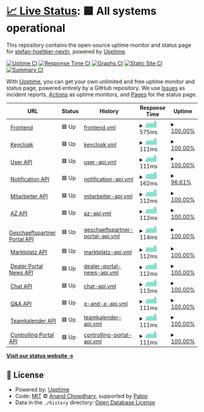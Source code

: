 # [📈 Live Status](https://stefan-hoeltker-nextn.github.io/niko-uptime): <!--live status--> **🟩 All systems operational**

This repository contains the open-source uptime monitor and status page for [stefan-hoeltker-nextn](https://stefan-hoeltker-nextn.github.io/niko-uptime), powered by [Upptime](https://github.com/upptime/upptime).

[![Uptime CI](https://github.com/stefan-hoeltker-nextn/niko-uptime/workflows/Uptime%20CI/badge.svg)](https://github.com/stefan-hoeltker-nextn/niko-uptime/actions?query=workflow%3A%22Uptime+CI%22)
[![Response Time CI](https://github.com/stefan-hoeltker-nextn/niko-uptime/workflows/Response%20Time%20CI/badge.svg)](https://github.com/stefan-hoeltker-nextn/niko-uptime/actions?query=workflow%3A%22Response+Time+CI%22)
[![Graphs CI](https://github.com/stefan-hoeltker-nextn/niko-uptime/workflows/Graphs%20CI/badge.svg)](https://github.com/stefan-hoeltker-nextn/niko-uptime/actions?query=workflow%3A%22Graphs+CI%22)
[![Static Site CI](https://github.com/stefan-hoeltker-nextn/niko-uptime/workflows/Static%20Site%20CI/badge.svg)](https://github.com/stefan-hoeltker-nextn/niko-uptime/actions?query=workflow%3A%22Static+Site+CI%22)
[![Summary CI](https://github.com/stefan-hoeltker-nextn/niko-uptime/workflows/Summary%20CI/badge.svg)](https://github.com/stefan-hoeltker-nextn/niko-uptime/actions?query=workflow%3A%22Summary+CI%22)

With [Upptime](https://upptime.js.org), you can get your own unlimited and free uptime monitor and status page, powered entirely by a GitHub repository. We use [Issues](https://github.com/stefan-hoeltker-nextn/niko-uptime/issues) as incident reports, [Actions](https://github.com/stefan-hoeltker-nextn/niko-uptime/actions) as uptime monitors, and [Pages](https://stefan-hoeltker-nextn.github.io/niko-uptime) for the status page.

<!--start: status pages-->
<!-- This summary is generated by Upptime (https://github.com/upptime/upptime) -->
<!-- Do not edit this manually, your changes will be overwritten -->
<!-- prettier-ignore -->
| URL | Status | History | Response Time | Uptime |
| --- | ------ | ------- | ------------- | ------ |
| <img alt="" src="https://icons.duckduckgo.com/ip3/niko.neuenhauser.de.ico" height="13"> [Frontend](https://niko.neuenhauser.de) | 🟩 Up | [frontend.yml](https://github.com/stefan-hoeltker-nextn/niko-uptime/commits/HEAD/history/frontend.yml) | <details><summary><img alt="Response time graph" src="./graphs/frontend/response-time-week.png" height="20"> 575ms</summary><br><a href="https://stefan-hoeltker-nextn.github.io/niko-uptime/history/frontend"><img alt="Response time 620" src="https://img.shields.io/endpoint?url=https%3A%2F%2Fraw.githubusercontent.com%2Fstefan-hoeltker-nextn%2Fniko-uptime%2FHEAD%2Fapi%2Ffrontend%2Fresponse-time.json"></a><br><a href="https://stefan-hoeltker-nextn.github.io/niko-uptime/history/frontend"><img alt="24-hour response time 580" src="https://img.shields.io/endpoint?url=https%3A%2F%2Fraw.githubusercontent.com%2Fstefan-hoeltker-nextn%2Fniko-uptime%2FHEAD%2Fapi%2Ffrontend%2Fresponse-time-day.json"></a><br><a href="https://stefan-hoeltker-nextn.github.io/niko-uptime/history/frontend"><img alt="7-day response time 575" src="https://img.shields.io/endpoint?url=https%3A%2F%2Fraw.githubusercontent.com%2Fstefan-hoeltker-nextn%2Fniko-uptime%2FHEAD%2Fapi%2Ffrontend%2Fresponse-time-week.json"></a><br><a href="https://stefan-hoeltker-nextn.github.io/niko-uptime/history/frontend"><img alt="30-day response time 604" src="https://img.shields.io/endpoint?url=https%3A%2F%2Fraw.githubusercontent.com%2Fstefan-hoeltker-nextn%2Fniko-uptime%2FHEAD%2Fapi%2Ffrontend%2Fresponse-time-month.json"></a><br><a href="https://stefan-hoeltker-nextn.github.io/niko-uptime/history/frontend"><img alt="1-year response time 620" src="https://img.shields.io/endpoint?url=https%3A%2F%2Fraw.githubusercontent.com%2Fstefan-hoeltker-nextn%2Fniko-uptime%2FHEAD%2Fapi%2Ffrontend%2Fresponse-time-year.json"></a></details> | <details><summary><a href="https://stefan-hoeltker-nextn.github.io/niko-uptime/history/frontend">100.00%</a></summary><a href="https://stefan-hoeltker-nextn.github.io/niko-uptime/history/frontend"><img alt="All-time uptime 99.68%" src="https://img.shields.io/endpoint?url=https%3A%2F%2Fraw.githubusercontent.com%2Fstefan-hoeltker-nextn%2Fniko-uptime%2FHEAD%2Fapi%2Ffrontend%2Fuptime.json"></a><br><a href="https://stefan-hoeltker-nextn.github.io/niko-uptime/history/frontend"><img alt="24-hour uptime 100.00%" src="https://img.shields.io/endpoint?url=https%3A%2F%2Fraw.githubusercontent.com%2Fstefan-hoeltker-nextn%2Fniko-uptime%2FHEAD%2Fapi%2Ffrontend%2Fuptime-day.json"></a><br><a href="https://stefan-hoeltker-nextn.github.io/niko-uptime/history/frontend"><img alt="7-day uptime 100.00%" src="https://img.shields.io/endpoint?url=https%3A%2F%2Fraw.githubusercontent.com%2Fstefan-hoeltker-nextn%2Fniko-uptime%2FHEAD%2Fapi%2Ffrontend%2Fuptime-week.json"></a><br><a href="https://stefan-hoeltker-nextn.github.io/niko-uptime/history/frontend"><img alt="30-day uptime 99.24%" src="https://img.shields.io/endpoint?url=https%3A%2F%2Fraw.githubusercontent.com%2Fstefan-hoeltker-nextn%2Fniko-uptime%2FHEAD%2Fapi%2Ffrontend%2Fuptime-month.json"></a><br><a href="https://stefan-hoeltker-nextn.github.io/niko-uptime/history/frontend"><img alt="1-year uptime 99.68%" src="https://img.shields.io/endpoint?url=https%3A%2F%2Fraw.githubusercontent.com%2Fstefan-hoeltker-nextn%2Fniko-uptime%2FHEAD%2Fapi%2Ffrontend%2Fuptime-year.json"></a></details>
| <img alt="" src="https://icons.duckduckgo.com/ip3/niko.neuenhauser.de.ico" height="13"> [Keycloak](https://niko.neuenhauser.de/auth/realms/niko-prod) | 🟩 Up | [keycloak.yml](https://github.com/stefan-hoeltker-nextn/niko-uptime/commits/HEAD/history/keycloak.yml) | <details><summary><img alt="Response time graph" src="./graphs/keycloak/response-time-week.png" height="20"> 111ms</summary><br><a href="https://stefan-hoeltker-nextn.github.io/niko-uptime/history/keycloak"><img alt="Response time 120" src="https://img.shields.io/endpoint?url=https%3A%2F%2Fraw.githubusercontent.com%2Fstefan-hoeltker-nextn%2Fniko-uptime%2FHEAD%2Fapi%2Fkeycloak%2Fresponse-time.json"></a><br><a href="https://stefan-hoeltker-nextn.github.io/niko-uptime/history/keycloak"><img alt="24-hour response time 113" src="https://img.shields.io/endpoint?url=https%3A%2F%2Fraw.githubusercontent.com%2Fstefan-hoeltker-nextn%2Fniko-uptime%2FHEAD%2Fapi%2Fkeycloak%2Fresponse-time-day.json"></a><br><a href="https://stefan-hoeltker-nextn.github.io/niko-uptime/history/keycloak"><img alt="7-day response time 111" src="https://img.shields.io/endpoint?url=https%3A%2F%2Fraw.githubusercontent.com%2Fstefan-hoeltker-nextn%2Fniko-uptime%2FHEAD%2Fapi%2Fkeycloak%2Fresponse-time-week.json"></a><br><a href="https://stefan-hoeltker-nextn.github.io/niko-uptime/history/keycloak"><img alt="30-day response time 117" src="https://img.shields.io/endpoint?url=https%3A%2F%2Fraw.githubusercontent.com%2Fstefan-hoeltker-nextn%2Fniko-uptime%2FHEAD%2Fapi%2Fkeycloak%2Fresponse-time-month.json"></a><br><a href="https://stefan-hoeltker-nextn.github.io/niko-uptime/history/keycloak"><img alt="1-year response time 120" src="https://img.shields.io/endpoint?url=https%3A%2F%2Fraw.githubusercontent.com%2Fstefan-hoeltker-nextn%2Fniko-uptime%2FHEAD%2Fapi%2Fkeycloak%2Fresponse-time-year.json"></a></details> | <details><summary><a href="https://stefan-hoeltker-nextn.github.io/niko-uptime/history/keycloak">100.00%</a></summary><a href="https://stefan-hoeltker-nextn.github.io/niko-uptime/history/keycloak"><img alt="All-time uptime 99.68%" src="https://img.shields.io/endpoint?url=https%3A%2F%2Fraw.githubusercontent.com%2Fstefan-hoeltker-nextn%2Fniko-uptime%2FHEAD%2Fapi%2Fkeycloak%2Fuptime.json"></a><br><a href="https://stefan-hoeltker-nextn.github.io/niko-uptime/history/keycloak"><img alt="24-hour uptime 100.00%" src="https://img.shields.io/endpoint?url=https%3A%2F%2Fraw.githubusercontent.com%2Fstefan-hoeltker-nextn%2Fniko-uptime%2FHEAD%2Fapi%2Fkeycloak%2Fuptime-day.json"></a><br><a href="https://stefan-hoeltker-nextn.github.io/niko-uptime/history/keycloak"><img alt="7-day uptime 100.00%" src="https://img.shields.io/endpoint?url=https%3A%2F%2Fraw.githubusercontent.com%2Fstefan-hoeltker-nextn%2Fniko-uptime%2FHEAD%2Fapi%2Fkeycloak%2Fuptime-week.json"></a><br><a href="https://stefan-hoeltker-nextn.github.io/niko-uptime/history/keycloak"><img alt="30-day uptime 99.24%" src="https://img.shields.io/endpoint?url=https%3A%2F%2Fraw.githubusercontent.com%2Fstefan-hoeltker-nextn%2Fniko-uptime%2FHEAD%2Fapi%2Fkeycloak%2Fuptime-month.json"></a><br><a href="https://stefan-hoeltker-nextn.github.io/niko-uptime/history/keycloak"><img alt="1-year uptime 99.68%" src="https://img.shields.io/endpoint?url=https%3A%2F%2Fraw.githubusercontent.com%2Fstefan-hoeltker-nextn%2Fniko-uptime%2FHEAD%2Fapi%2Fkeycloak%2Fuptime-year.json"></a></details>
| <img alt="" src="https://icons.duckduckgo.com/ip3/niko.neuenhauser.de.ico" height="13"> [User API](https://niko.neuenhauser.de/api/user/q/health) | 🟩 Up | [user-api.yml](https://github.com/stefan-hoeltker-nextn/niko-uptime/commits/HEAD/history/user-api.yml) | <details><summary><img alt="Response time graph" src="./graphs/user-api/response-time-week.png" height="20"> 111ms</summary><br><a href="https://stefan-hoeltker-nextn.github.io/niko-uptime/history/user-api"><img alt="Response time 122" src="https://img.shields.io/endpoint?url=https%3A%2F%2Fraw.githubusercontent.com%2Fstefan-hoeltker-nextn%2Fniko-uptime%2FHEAD%2Fapi%2Fuser-api%2Fresponse-time.json"></a><br><a href="https://stefan-hoeltker-nextn.github.io/niko-uptime/history/user-api"><img alt="24-hour response time 113" src="https://img.shields.io/endpoint?url=https%3A%2F%2Fraw.githubusercontent.com%2Fstefan-hoeltker-nextn%2Fniko-uptime%2FHEAD%2Fapi%2Fuser-api%2Fresponse-time-day.json"></a><br><a href="https://stefan-hoeltker-nextn.github.io/niko-uptime/history/user-api"><img alt="7-day response time 111" src="https://img.shields.io/endpoint?url=https%3A%2F%2Fraw.githubusercontent.com%2Fstefan-hoeltker-nextn%2Fniko-uptime%2FHEAD%2Fapi%2Fuser-api%2Fresponse-time-week.json"></a><br><a href="https://stefan-hoeltker-nextn.github.io/niko-uptime/history/user-api"><img alt="30-day response time 121" src="https://img.shields.io/endpoint?url=https%3A%2F%2Fraw.githubusercontent.com%2Fstefan-hoeltker-nextn%2Fniko-uptime%2FHEAD%2Fapi%2Fuser-api%2Fresponse-time-month.json"></a><br><a href="https://stefan-hoeltker-nextn.github.io/niko-uptime/history/user-api"><img alt="1-year response time 122" src="https://img.shields.io/endpoint?url=https%3A%2F%2Fraw.githubusercontent.com%2Fstefan-hoeltker-nextn%2Fniko-uptime%2FHEAD%2Fapi%2Fuser-api%2Fresponse-time-year.json"></a></details> | <details><summary><a href="https://stefan-hoeltker-nextn.github.io/niko-uptime/history/user-api">100.00%</a></summary><a href="https://stefan-hoeltker-nextn.github.io/niko-uptime/history/user-api"><img alt="All-time uptime 99.68%" src="https://img.shields.io/endpoint?url=https%3A%2F%2Fraw.githubusercontent.com%2Fstefan-hoeltker-nextn%2Fniko-uptime%2FHEAD%2Fapi%2Fuser-api%2Fuptime.json"></a><br><a href="https://stefan-hoeltker-nextn.github.io/niko-uptime/history/user-api"><img alt="24-hour uptime 100.00%" src="https://img.shields.io/endpoint?url=https%3A%2F%2Fraw.githubusercontent.com%2Fstefan-hoeltker-nextn%2Fniko-uptime%2FHEAD%2Fapi%2Fuser-api%2Fuptime-day.json"></a><br><a href="https://stefan-hoeltker-nextn.github.io/niko-uptime/history/user-api"><img alt="7-day uptime 100.00%" src="https://img.shields.io/endpoint?url=https%3A%2F%2Fraw.githubusercontent.com%2Fstefan-hoeltker-nextn%2Fniko-uptime%2FHEAD%2Fapi%2Fuser-api%2Fuptime-week.json"></a><br><a href="https://stefan-hoeltker-nextn.github.io/niko-uptime/history/user-api"><img alt="30-day uptime 99.24%" src="https://img.shields.io/endpoint?url=https%3A%2F%2Fraw.githubusercontent.com%2Fstefan-hoeltker-nextn%2Fniko-uptime%2FHEAD%2Fapi%2Fuser-api%2Fuptime-month.json"></a><br><a href="https://stefan-hoeltker-nextn.github.io/niko-uptime/history/user-api"><img alt="1-year uptime 99.68%" src="https://img.shields.io/endpoint?url=https%3A%2F%2Fraw.githubusercontent.com%2Fstefan-hoeltker-nextn%2Fniko-uptime%2FHEAD%2Fapi%2Fuser-api%2Fuptime-year.json"></a></details>
| <img alt="" src="https://icons.duckduckgo.com/ip3/niko.neuenhauser.de.ico" height="13"> [Notification API](https://niko.neuenhauser.de/api/notification/q/health) | 🟩 Up | [notification-api.yml](https://github.com/stefan-hoeltker-nextn/niko-uptime/commits/HEAD/history/notification-api.yml) | <details><summary><img alt="Response time graph" src="./graphs/notification-api/response-time-week.png" height="20"> 162ms</summary><br><a href="https://stefan-hoeltker-nextn.github.io/niko-uptime/history/notification-api"><img alt="Response time 176" src="https://img.shields.io/endpoint?url=https%3A%2F%2Fraw.githubusercontent.com%2Fstefan-hoeltker-nextn%2Fniko-uptime%2FHEAD%2Fapi%2Fnotification-api%2Fresponse-time.json"></a><br><a href="https://stefan-hoeltker-nextn.github.io/niko-uptime/history/notification-api"><img alt="24-hour response time 151" src="https://img.shields.io/endpoint?url=https%3A%2F%2Fraw.githubusercontent.com%2Fstefan-hoeltker-nextn%2Fniko-uptime%2FHEAD%2Fapi%2Fnotification-api%2Fresponse-time-day.json"></a><br><a href="https://stefan-hoeltker-nextn.github.io/niko-uptime/history/notification-api"><img alt="7-day response time 162" src="https://img.shields.io/endpoint?url=https%3A%2F%2Fraw.githubusercontent.com%2Fstefan-hoeltker-nextn%2Fniko-uptime%2FHEAD%2Fapi%2Fnotification-api%2Fresponse-time-week.json"></a><br><a href="https://stefan-hoeltker-nextn.github.io/niko-uptime/history/notification-api"><img alt="30-day response time 170" src="https://img.shields.io/endpoint?url=https%3A%2F%2Fraw.githubusercontent.com%2Fstefan-hoeltker-nextn%2Fniko-uptime%2FHEAD%2Fapi%2Fnotification-api%2Fresponse-time-month.json"></a><br><a href="https://stefan-hoeltker-nextn.github.io/niko-uptime/history/notification-api"><img alt="1-year response time 176" src="https://img.shields.io/endpoint?url=https%3A%2F%2Fraw.githubusercontent.com%2Fstefan-hoeltker-nextn%2Fniko-uptime%2FHEAD%2Fapi%2Fnotification-api%2Fresponse-time-year.json"></a></details> | <details><summary><a href="https://stefan-hoeltker-nextn.github.io/niko-uptime/history/notification-api">96.61%</a></summary><a href="https://stefan-hoeltker-nextn.github.io/niko-uptime/history/notification-api"><img alt="All-time uptime 99.28%" src="https://img.shields.io/endpoint?url=https%3A%2F%2Fraw.githubusercontent.com%2Fstefan-hoeltker-nextn%2Fniko-uptime%2FHEAD%2Fapi%2Fnotification-api%2Fuptime.json"></a><br><a href="https://stefan-hoeltker-nextn.github.io/niko-uptime/history/notification-api"><img alt="24-hour uptime 76.26%" src="https://img.shields.io/endpoint?url=https%3A%2F%2Fraw.githubusercontent.com%2Fstefan-hoeltker-nextn%2Fniko-uptime%2FHEAD%2Fapi%2Fnotification-api%2Fuptime-day.json"></a><br><a href="https://stefan-hoeltker-nextn.github.io/niko-uptime/history/notification-api"><img alt="7-day uptime 96.61%" src="https://img.shields.io/endpoint?url=https%3A%2F%2Fraw.githubusercontent.com%2Fstefan-hoeltker-nextn%2Fniko-uptime%2FHEAD%2Fapi%2Fnotification-api%2Fuptime-week.json"></a><br><a href="https://stefan-hoeltker-nextn.github.io/niko-uptime/history/notification-api"><img alt="30-day uptime 98.33%" src="https://img.shields.io/endpoint?url=https%3A%2F%2Fraw.githubusercontent.com%2Fstefan-hoeltker-nextn%2Fniko-uptime%2FHEAD%2Fapi%2Fnotification-api%2Fuptime-month.json"></a><br><a href="https://stefan-hoeltker-nextn.github.io/niko-uptime/history/notification-api"><img alt="1-year uptime 99.28%" src="https://img.shields.io/endpoint?url=https%3A%2F%2Fraw.githubusercontent.com%2Fstefan-hoeltker-nextn%2Fniko-uptime%2FHEAD%2Fapi%2Fnotification-api%2Fuptime-year.json"></a></details>
| <img alt="" src="https://icons.duckduckgo.com/ip3/niko.neuenhauser.de.ico" height="13"> [Mitarbeiter API](https://niko.neuenhauser.de/api/ma/q/health) | 🟩 Up | [mitarbeiter-api.yml](https://github.com/stefan-hoeltker-nextn/niko-uptime/commits/HEAD/history/mitarbeiter-api.yml) | <details><summary><img alt="Response time graph" src="./graphs/mitarbeiter-api/response-time-week.png" height="20"> 112ms</summary><br><a href="https://stefan-hoeltker-nextn.github.io/niko-uptime/history/mitarbeiter-api"><img alt="Response time 123" src="https://img.shields.io/endpoint?url=https%3A%2F%2Fraw.githubusercontent.com%2Fstefan-hoeltker-nextn%2Fniko-uptime%2FHEAD%2Fapi%2Fmitarbeiter-api%2Fresponse-time.json"></a><br><a href="https://stefan-hoeltker-nextn.github.io/niko-uptime/history/mitarbeiter-api"><img alt="24-hour response time 113" src="https://img.shields.io/endpoint?url=https%3A%2F%2Fraw.githubusercontent.com%2Fstefan-hoeltker-nextn%2Fniko-uptime%2FHEAD%2Fapi%2Fmitarbeiter-api%2Fresponse-time-day.json"></a><br><a href="https://stefan-hoeltker-nextn.github.io/niko-uptime/history/mitarbeiter-api"><img alt="7-day response time 112" src="https://img.shields.io/endpoint?url=https%3A%2F%2Fraw.githubusercontent.com%2Fstefan-hoeltker-nextn%2Fniko-uptime%2FHEAD%2Fapi%2Fmitarbeiter-api%2Fresponse-time-week.json"></a><br><a href="https://stefan-hoeltker-nextn.github.io/niko-uptime/history/mitarbeiter-api"><img alt="30-day response time 122" src="https://img.shields.io/endpoint?url=https%3A%2F%2Fraw.githubusercontent.com%2Fstefan-hoeltker-nextn%2Fniko-uptime%2FHEAD%2Fapi%2Fmitarbeiter-api%2Fresponse-time-month.json"></a><br><a href="https://stefan-hoeltker-nextn.github.io/niko-uptime/history/mitarbeiter-api"><img alt="1-year response time 123" src="https://img.shields.io/endpoint?url=https%3A%2F%2Fraw.githubusercontent.com%2Fstefan-hoeltker-nextn%2Fniko-uptime%2FHEAD%2Fapi%2Fmitarbeiter-api%2Fresponse-time-year.json"></a></details> | <details><summary><a href="https://stefan-hoeltker-nextn.github.io/niko-uptime/history/mitarbeiter-api">100.00%</a></summary><a href="https://stefan-hoeltker-nextn.github.io/niko-uptime/history/mitarbeiter-api"><img alt="All-time uptime 99.66%" src="https://img.shields.io/endpoint?url=https%3A%2F%2Fraw.githubusercontent.com%2Fstefan-hoeltker-nextn%2Fniko-uptime%2FHEAD%2Fapi%2Fmitarbeiter-api%2Fuptime.json"></a><br><a href="https://stefan-hoeltker-nextn.github.io/niko-uptime/history/mitarbeiter-api"><img alt="24-hour uptime 100.00%" src="https://img.shields.io/endpoint?url=https%3A%2F%2Fraw.githubusercontent.com%2Fstefan-hoeltker-nextn%2Fniko-uptime%2FHEAD%2Fapi%2Fmitarbeiter-api%2Fuptime-day.json"></a><br><a href="https://stefan-hoeltker-nextn.github.io/niko-uptime/history/mitarbeiter-api"><img alt="7-day uptime 100.00%" src="https://img.shields.io/endpoint?url=https%3A%2F%2Fraw.githubusercontent.com%2Fstefan-hoeltker-nextn%2Fniko-uptime%2FHEAD%2Fapi%2Fmitarbeiter-api%2Fuptime-week.json"></a><br><a href="https://stefan-hoeltker-nextn.github.io/niko-uptime/history/mitarbeiter-api"><img alt="30-day uptime 99.20%" src="https://img.shields.io/endpoint?url=https%3A%2F%2Fraw.githubusercontent.com%2Fstefan-hoeltker-nextn%2Fniko-uptime%2FHEAD%2Fapi%2Fmitarbeiter-api%2Fuptime-month.json"></a><br><a href="https://stefan-hoeltker-nextn.github.io/niko-uptime/history/mitarbeiter-api"><img alt="1-year uptime 99.66%" src="https://img.shields.io/endpoint?url=https%3A%2F%2Fraw.githubusercontent.com%2Fstefan-hoeltker-nextn%2Fniko-uptime%2FHEAD%2Fapi%2Fmitarbeiter-api%2Fuptime-year.json"></a></details>
| <img alt="" src="https://icons.duckduckgo.com/ip3/niko.neuenhauser.de.ico" height="13"> [AZ API](https://niko.neuenhauser.de/api/az/q/health) | 🟩 Up | [az-api.yml](https://github.com/stefan-hoeltker-nextn/niko-uptime/commits/HEAD/history/az-api.yml) | <details><summary><img alt="Response time graph" src="./graphs/az-api/response-time-week.png" height="20"> 112ms</summary><br><a href="https://stefan-hoeltker-nextn.github.io/niko-uptime/history/az-api"><img alt="Response time 122" src="https://img.shields.io/endpoint?url=https%3A%2F%2Fraw.githubusercontent.com%2Fstefan-hoeltker-nextn%2Fniko-uptime%2FHEAD%2Fapi%2Faz-api%2Fresponse-time.json"></a><br><a href="https://stefan-hoeltker-nextn.github.io/niko-uptime/history/az-api"><img alt="24-hour response time 113" src="https://img.shields.io/endpoint?url=https%3A%2F%2Fraw.githubusercontent.com%2Fstefan-hoeltker-nextn%2Fniko-uptime%2FHEAD%2Fapi%2Faz-api%2Fresponse-time-day.json"></a><br><a href="https://stefan-hoeltker-nextn.github.io/niko-uptime/history/az-api"><img alt="7-day response time 112" src="https://img.shields.io/endpoint?url=https%3A%2F%2Fraw.githubusercontent.com%2Fstefan-hoeltker-nextn%2Fniko-uptime%2FHEAD%2Fapi%2Faz-api%2Fresponse-time-week.json"></a><br><a href="https://stefan-hoeltker-nextn.github.io/niko-uptime/history/az-api"><img alt="30-day response time 119" src="https://img.shields.io/endpoint?url=https%3A%2F%2Fraw.githubusercontent.com%2Fstefan-hoeltker-nextn%2Fniko-uptime%2FHEAD%2Fapi%2Faz-api%2Fresponse-time-month.json"></a><br><a href="https://stefan-hoeltker-nextn.github.io/niko-uptime/history/az-api"><img alt="1-year response time 122" src="https://img.shields.io/endpoint?url=https%3A%2F%2Fraw.githubusercontent.com%2Fstefan-hoeltker-nextn%2Fniko-uptime%2FHEAD%2Fapi%2Faz-api%2Fresponse-time-year.json"></a></details> | <details><summary><a href="https://stefan-hoeltker-nextn.github.io/niko-uptime/history/az-api">100.00%</a></summary><a href="https://stefan-hoeltker-nextn.github.io/niko-uptime/history/az-api"><img alt="All-time uptime 99.68%" src="https://img.shields.io/endpoint?url=https%3A%2F%2Fraw.githubusercontent.com%2Fstefan-hoeltker-nextn%2Fniko-uptime%2FHEAD%2Fapi%2Faz-api%2Fuptime.json"></a><br><a href="https://stefan-hoeltker-nextn.github.io/niko-uptime/history/az-api"><img alt="24-hour uptime 100.00%" src="https://img.shields.io/endpoint?url=https%3A%2F%2Fraw.githubusercontent.com%2Fstefan-hoeltker-nextn%2Fniko-uptime%2FHEAD%2Fapi%2Faz-api%2Fuptime-day.json"></a><br><a href="https://stefan-hoeltker-nextn.github.io/niko-uptime/history/az-api"><img alt="7-day uptime 100.00%" src="https://img.shields.io/endpoint?url=https%3A%2F%2Fraw.githubusercontent.com%2Fstefan-hoeltker-nextn%2Fniko-uptime%2FHEAD%2Fapi%2Faz-api%2Fuptime-week.json"></a><br><a href="https://stefan-hoeltker-nextn.github.io/niko-uptime/history/az-api"><img alt="30-day uptime 99.24%" src="https://img.shields.io/endpoint?url=https%3A%2F%2Fraw.githubusercontent.com%2Fstefan-hoeltker-nextn%2Fniko-uptime%2FHEAD%2Fapi%2Faz-api%2Fuptime-month.json"></a><br><a href="https://stefan-hoeltker-nextn.github.io/niko-uptime/history/az-api"><img alt="1-year uptime 99.68%" src="https://img.shields.io/endpoint?url=https%3A%2F%2Fraw.githubusercontent.com%2Fstefan-hoeltker-nextn%2Fniko-uptime%2FHEAD%2Fapi%2Faz-api%2Fuptime-year.json"></a></details>
| <img alt="" src="https://icons.duckduckgo.com/ip3/niko.neuenhauser.de.ico" height="13"> [Geschaeftspartner Portal API](https://niko.neuenhauser.de/api/gpp/q/health) | 🟩 Up | [geschaeftspartner-portal-api.yml](https://github.com/stefan-hoeltker-nextn/niko-uptime/commits/HEAD/history/geschaeftspartner-portal-api.yml) | <details><summary><img alt="Response time graph" src="./graphs/geschaeftspartner-portal-api/response-time-week.png" height="20"> 114ms</summary><br><a href="https://stefan-hoeltker-nextn.github.io/niko-uptime/history/geschaeftspartner-portal-api"><img alt="Response time 122" src="https://img.shields.io/endpoint?url=https%3A%2F%2Fraw.githubusercontent.com%2Fstefan-hoeltker-nextn%2Fniko-uptime%2FHEAD%2Fapi%2Fgeschaeftspartner-portal-api%2Fresponse-time.json"></a><br><a href="https://stefan-hoeltker-nextn.github.io/niko-uptime/history/geschaeftspartner-portal-api"><img alt="24-hour response time 115" src="https://img.shields.io/endpoint?url=https%3A%2F%2Fraw.githubusercontent.com%2Fstefan-hoeltker-nextn%2Fniko-uptime%2FHEAD%2Fapi%2Fgeschaeftspartner-portal-api%2Fresponse-time-day.json"></a><br><a href="https://stefan-hoeltker-nextn.github.io/niko-uptime/history/geschaeftspartner-portal-api"><img alt="7-day response time 114" src="https://img.shields.io/endpoint?url=https%3A%2F%2Fraw.githubusercontent.com%2Fstefan-hoeltker-nextn%2Fniko-uptime%2FHEAD%2Fapi%2Fgeschaeftspartner-portal-api%2Fresponse-time-week.json"></a><br><a href="https://stefan-hoeltker-nextn.github.io/niko-uptime/history/geschaeftspartner-portal-api"><img alt="30-day response time 121" src="https://img.shields.io/endpoint?url=https%3A%2F%2Fraw.githubusercontent.com%2Fstefan-hoeltker-nextn%2Fniko-uptime%2FHEAD%2Fapi%2Fgeschaeftspartner-portal-api%2Fresponse-time-month.json"></a><br><a href="https://stefan-hoeltker-nextn.github.io/niko-uptime/history/geschaeftspartner-portal-api"><img alt="1-year response time 122" src="https://img.shields.io/endpoint?url=https%3A%2F%2Fraw.githubusercontent.com%2Fstefan-hoeltker-nextn%2Fniko-uptime%2FHEAD%2Fapi%2Fgeschaeftspartner-portal-api%2Fresponse-time-year.json"></a></details> | <details><summary><a href="https://stefan-hoeltker-nextn.github.io/niko-uptime/history/geschaeftspartner-portal-api">100.00%</a></summary><a href="https://stefan-hoeltker-nextn.github.io/niko-uptime/history/geschaeftspartner-portal-api"><img alt="All-time uptime 99.65%" src="https://img.shields.io/endpoint?url=https%3A%2F%2Fraw.githubusercontent.com%2Fstefan-hoeltker-nextn%2Fniko-uptime%2FHEAD%2Fapi%2Fgeschaeftspartner-portal-api%2Fuptime.json"></a><br><a href="https://stefan-hoeltker-nextn.github.io/niko-uptime/history/geschaeftspartner-portal-api"><img alt="24-hour uptime 100.00%" src="https://img.shields.io/endpoint?url=https%3A%2F%2Fraw.githubusercontent.com%2Fstefan-hoeltker-nextn%2Fniko-uptime%2FHEAD%2Fapi%2Fgeschaeftspartner-portal-api%2Fuptime-day.json"></a><br><a href="https://stefan-hoeltker-nextn.github.io/niko-uptime/history/geschaeftspartner-portal-api"><img alt="7-day uptime 100.00%" src="https://img.shields.io/endpoint?url=https%3A%2F%2Fraw.githubusercontent.com%2Fstefan-hoeltker-nextn%2Fniko-uptime%2FHEAD%2Fapi%2Fgeschaeftspartner-portal-api%2Fuptime-week.json"></a><br><a href="https://stefan-hoeltker-nextn.github.io/niko-uptime/history/geschaeftspartner-portal-api"><img alt="30-day uptime 99.24%" src="https://img.shields.io/endpoint?url=https%3A%2F%2Fraw.githubusercontent.com%2Fstefan-hoeltker-nextn%2Fniko-uptime%2FHEAD%2Fapi%2Fgeschaeftspartner-portal-api%2Fuptime-month.json"></a><br><a href="https://stefan-hoeltker-nextn.github.io/niko-uptime/history/geschaeftspartner-portal-api"><img alt="1-year uptime 99.65%" src="https://img.shields.io/endpoint?url=https%3A%2F%2Fraw.githubusercontent.com%2Fstefan-hoeltker-nextn%2Fniko-uptime%2FHEAD%2Fapi%2Fgeschaeftspartner-portal-api%2Fuptime-year.json"></a></details>
| <img alt="" src="https://icons.duckduckgo.com/ip3/niko.neuenhauser.de.ico" height="13"> [Marktplatz API](https://niko.neuenhauser.de/api/mp/q/health) | 🟩 Up | [marktplatz-api.yml](https://github.com/stefan-hoeltker-nextn/niko-uptime/commits/HEAD/history/marktplatz-api.yml) | <details><summary><img alt="Response time graph" src="./graphs/marktplatz-api/response-time-week.png" height="20"> 112ms</summary><br><a href="https://stefan-hoeltker-nextn.github.io/niko-uptime/history/marktplatz-api"><img alt="Response time 122" src="https://img.shields.io/endpoint?url=https%3A%2F%2Fraw.githubusercontent.com%2Fstefan-hoeltker-nextn%2Fniko-uptime%2FHEAD%2Fapi%2Fmarktplatz-api%2Fresponse-time.json"></a><br><a href="https://stefan-hoeltker-nextn.github.io/niko-uptime/history/marktplatz-api"><img alt="24-hour response time 114" src="https://img.shields.io/endpoint?url=https%3A%2F%2Fraw.githubusercontent.com%2Fstefan-hoeltker-nextn%2Fniko-uptime%2FHEAD%2Fapi%2Fmarktplatz-api%2Fresponse-time-day.json"></a><br><a href="https://stefan-hoeltker-nextn.github.io/niko-uptime/history/marktplatz-api"><img alt="7-day response time 112" src="https://img.shields.io/endpoint?url=https%3A%2F%2Fraw.githubusercontent.com%2Fstefan-hoeltker-nextn%2Fniko-uptime%2FHEAD%2Fapi%2Fmarktplatz-api%2Fresponse-time-week.json"></a><br><a href="https://stefan-hoeltker-nextn.github.io/niko-uptime/history/marktplatz-api"><img alt="30-day response time 120" src="https://img.shields.io/endpoint?url=https%3A%2F%2Fraw.githubusercontent.com%2Fstefan-hoeltker-nextn%2Fniko-uptime%2FHEAD%2Fapi%2Fmarktplatz-api%2Fresponse-time-month.json"></a><br><a href="https://stefan-hoeltker-nextn.github.io/niko-uptime/history/marktplatz-api"><img alt="1-year response time 122" src="https://img.shields.io/endpoint?url=https%3A%2F%2Fraw.githubusercontent.com%2Fstefan-hoeltker-nextn%2Fniko-uptime%2FHEAD%2Fapi%2Fmarktplatz-api%2Fresponse-time-year.json"></a></details> | <details><summary><a href="https://stefan-hoeltker-nextn.github.io/niko-uptime/history/marktplatz-api">100.00%</a></summary><a href="https://stefan-hoeltker-nextn.github.io/niko-uptime/history/marktplatz-api"><img alt="All-time uptime 99.68%" src="https://img.shields.io/endpoint?url=https%3A%2F%2Fraw.githubusercontent.com%2Fstefan-hoeltker-nextn%2Fniko-uptime%2FHEAD%2Fapi%2Fmarktplatz-api%2Fuptime.json"></a><br><a href="https://stefan-hoeltker-nextn.github.io/niko-uptime/history/marktplatz-api"><img alt="24-hour uptime 100.00%" src="https://img.shields.io/endpoint?url=https%3A%2F%2Fraw.githubusercontent.com%2Fstefan-hoeltker-nextn%2Fniko-uptime%2FHEAD%2Fapi%2Fmarktplatz-api%2Fuptime-day.json"></a><br><a href="https://stefan-hoeltker-nextn.github.io/niko-uptime/history/marktplatz-api"><img alt="7-day uptime 100.00%" src="https://img.shields.io/endpoint?url=https%3A%2F%2Fraw.githubusercontent.com%2Fstefan-hoeltker-nextn%2Fniko-uptime%2FHEAD%2Fapi%2Fmarktplatz-api%2Fuptime-week.json"></a><br><a href="https://stefan-hoeltker-nextn.github.io/niko-uptime/history/marktplatz-api"><img alt="30-day uptime 99.24%" src="https://img.shields.io/endpoint?url=https%3A%2F%2Fraw.githubusercontent.com%2Fstefan-hoeltker-nextn%2Fniko-uptime%2FHEAD%2Fapi%2Fmarktplatz-api%2Fuptime-month.json"></a><br><a href="https://stefan-hoeltker-nextn.github.io/niko-uptime/history/marktplatz-api"><img alt="1-year uptime 99.68%" src="https://img.shields.io/endpoint?url=https%3A%2F%2Fraw.githubusercontent.com%2Fstefan-hoeltker-nextn%2Fniko-uptime%2FHEAD%2Fapi%2Fmarktplatz-api%2Fuptime-year.json"></a></details>
| <img alt="" src="https://icons.duckduckgo.com/ip3/niko.neuenhauser.de.ico" height="13"> [Dealer Portal News API](https://niko.neuenhauser.de/api/news/ut/q/health) | 🟩 Up | [dealer-portal-news-api.yml](https://github.com/stefan-hoeltker-nextn/niko-uptime/commits/HEAD/history/dealer-portal-news-api.yml) | <details><summary><img alt="Response time graph" src="./graphs/dealer-portal-news-api/response-time-week.png" height="20"> 112ms</summary><br><a href="https://stefan-hoeltker-nextn.github.io/niko-uptime/history/dealer-portal-news-api"><img alt="Response time 121" src="https://img.shields.io/endpoint?url=https%3A%2F%2Fraw.githubusercontent.com%2Fstefan-hoeltker-nextn%2Fniko-uptime%2FHEAD%2Fapi%2Fdealer-portal-news-api%2Fresponse-time.json"></a><br><a href="https://stefan-hoeltker-nextn.github.io/niko-uptime/history/dealer-portal-news-api"><img alt="24-hour response time 113" src="https://img.shields.io/endpoint?url=https%3A%2F%2Fraw.githubusercontent.com%2Fstefan-hoeltker-nextn%2Fniko-uptime%2FHEAD%2Fapi%2Fdealer-portal-news-api%2Fresponse-time-day.json"></a><br><a href="https://stefan-hoeltker-nextn.github.io/niko-uptime/history/dealer-portal-news-api"><img alt="7-day response time 112" src="https://img.shields.io/endpoint?url=https%3A%2F%2Fraw.githubusercontent.com%2Fstefan-hoeltker-nextn%2Fniko-uptime%2FHEAD%2Fapi%2Fdealer-portal-news-api%2Fresponse-time-week.json"></a><br><a href="https://stefan-hoeltker-nextn.github.io/niko-uptime/history/dealer-portal-news-api"><img alt="30-day response time 119" src="https://img.shields.io/endpoint?url=https%3A%2F%2Fraw.githubusercontent.com%2Fstefan-hoeltker-nextn%2Fniko-uptime%2FHEAD%2Fapi%2Fdealer-portal-news-api%2Fresponse-time-month.json"></a><br><a href="https://stefan-hoeltker-nextn.github.io/niko-uptime/history/dealer-portal-news-api"><img alt="1-year response time 121" src="https://img.shields.io/endpoint?url=https%3A%2F%2Fraw.githubusercontent.com%2Fstefan-hoeltker-nextn%2Fniko-uptime%2FHEAD%2Fapi%2Fdealer-portal-news-api%2Fresponse-time-year.json"></a></details> | <details><summary><a href="https://stefan-hoeltker-nextn.github.io/niko-uptime/history/dealer-portal-news-api">100.00%</a></summary><a href="https://stefan-hoeltker-nextn.github.io/niko-uptime/history/dealer-portal-news-api"><img alt="All-time uptime 99.68%" src="https://img.shields.io/endpoint?url=https%3A%2F%2Fraw.githubusercontent.com%2Fstefan-hoeltker-nextn%2Fniko-uptime%2FHEAD%2Fapi%2Fdealer-portal-news-api%2Fuptime.json"></a><br><a href="https://stefan-hoeltker-nextn.github.io/niko-uptime/history/dealer-portal-news-api"><img alt="24-hour uptime 100.00%" src="https://img.shields.io/endpoint?url=https%3A%2F%2Fraw.githubusercontent.com%2Fstefan-hoeltker-nextn%2Fniko-uptime%2FHEAD%2Fapi%2Fdealer-portal-news-api%2Fuptime-day.json"></a><br><a href="https://stefan-hoeltker-nextn.github.io/niko-uptime/history/dealer-portal-news-api"><img alt="7-day uptime 100.00%" src="https://img.shields.io/endpoint?url=https%3A%2F%2Fraw.githubusercontent.com%2Fstefan-hoeltker-nextn%2Fniko-uptime%2FHEAD%2Fapi%2Fdealer-portal-news-api%2Fuptime-week.json"></a><br><a href="https://stefan-hoeltker-nextn.github.io/niko-uptime/history/dealer-portal-news-api"><img alt="30-day uptime 99.24%" src="https://img.shields.io/endpoint?url=https%3A%2F%2Fraw.githubusercontent.com%2Fstefan-hoeltker-nextn%2Fniko-uptime%2FHEAD%2Fapi%2Fdealer-portal-news-api%2Fuptime-month.json"></a><br><a href="https://stefan-hoeltker-nextn.github.io/niko-uptime/history/dealer-portal-news-api"><img alt="1-year uptime 99.68%" src="https://img.shields.io/endpoint?url=https%3A%2F%2Fraw.githubusercontent.com%2Fstefan-hoeltker-nextn%2Fniko-uptime%2FHEAD%2Fapi%2Fdealer-portal-news-api%2Fuptime-year.json"></a></details>
| <img alt="" src="https://icons.duckduckgo.com/ip3/niko.neuenhauser.de.ico" height="13"> [Chat API](https://niko.neuenhauser.de/api/chat/q/health) | 🟩 Up | [chat-api.yml](https://github.com/stefan-hoeltker-nextn/niko-uptime/commits/HEAD/history/chat-api.yml) | <details><summary><img alt="Response time graph" src="./graphs/chat-api/response-time-week.png" height="20"> 113ms</summary><br><a href="https://stefan-hoeltker-nextn.github.io/niko-uptime/history/chat-api"><img alt="Response time 123" src="https://img.shields.io/endpoint?url=https%3A%2F%2Fraw.githubusercontent.com%2Fstefan-hoeltker-nextn%2Fniko-uptime%2FHEAD%2Fapi%2Fchat-api%2Fresponse-time.json"></a><br><a href="https://stefan-hoeltker-nextn.github.io/niko-uptime/history/chat-api"><img alt="24-hour response time 119" src="https://img.shields.io/endpoint?url=https%3A%2F%2Fraw.githubusercontent.com%2Fstefan-hoeltker-nextn%2Fniko-uptime%2FHEAD%2Fapi%2Fchat-api%2Fresponse-time-day.json"></a><br><a href="https://stefan-hoeltker-nextn.github.io/niko-uptime/history/chat-api"><img alt="7-day response time 113" src="https://img.shields.io/endpoint?url=https%3A%2F%2Fraw.githubusercontent.com%2Fstefan-hoeltker-nextn%2Fniko-uptime%2FHEAD%2Fapi%2Fchat-api%2Fresponse-time-week.json"></a><br><a href="https://stefan-hoeltker-nextn.github.io/niko-uptime/history/chat-api"><img alt="30-day response time 119" src="https://img.shields.io/endpoint?url=https%3A%2F%2Fraw.githubusercontent.com%2Fstefan-hoeltker-nextn%2Fniko-uptime%2FHEAD%2Fapi%2Fchat-api%2Fresponse-time-month.json"></a><br><a href="https://stefan-hoeltker-nextn.github.io/niko-uptime/history/chat-api"><img alt="1-year response time 123" src="https://img.shields.io/endpoint?url=https%3A%2F%2Fraw.githubusercontent.com%2Fstefan-hoeltker-nextn%2Fniko-uptime%2FHEAD%2Fapi%2Fchat-api%2Fresponse-time-year.json"></a></details> | <details><summary><a href="https://stefan-hoeltker-nextn.github.io/niko-uptime/history/chat-api">100.00%</a></summary><a href="https://stefan-hoeltker-nextn.github.io/niko-uptime/history/chat-api"><img alt="All-time uptime 99.64%" src="https://img.shields.io/endpoint?url=https%3A%2F%2Fraw.githubusercontent.com%2Fstefan-hoeltker-nextn%2Fniko-uptime%2FHEAD%2Fapi%2Fchat-api%2Fuptime.json"></a><br><a href="https://stefan-hoeltker-nextn.github.io/niko-uptime/history/chat-api"><img alt="24-hour uptime 100.00%" src="https://img.shields.io/endpoint?url=https%3A%2F%2Fraw.githubusercontent.com%2Fstefan-hoeltker-nextn%2Fniko-uptime%2FHEAD%2Fapi%2Fchat-api%2Fuptime-day.json"></a><br><a href="https://stefan-hoeltker-nextn.github.io/niko-uptime/history/chat-api"><img alt="7-day uptime 100.00%" src="https://img.shields.io/endpoint?url=https%3A%2F%2Fraw.githubusercontent.com%2Fstefan-hoeltker-nextn%2Fniko-uptime%2FHEAD%2Fapi%2Fchat-api%2Fuptime-week.json"></a><br><a href="https://stefan-hoeltker-nextn.github.io/niko-uptime/history/chat-api"><img alt="30-day uptime 99.25%" src="https://img.shields.io/endpoint?url=https%3A%2F%2Fraw.githubusercontent.com%2Fstefan-hoeltker-nextn%2Fniko-uptime%2FHEAD%2Fapi%2Fchat-api%2Fuptime-month.json"></a><br><a href="https://stefan-hoeltker-nextn.github.io/niko-uptime/history/chat-api"><img alt="1-year uptime 99.64%" src="https://img.shields.io/endpoint?url=https%3A%2F%2Fraw.githubusercontent.com%2Fstefan-hoeltker-nextn%2Fniko-uptime%2FHEAD%2Fapi%2Fchat-api%2Fuptime-year.json"></a></details>
| <img alt="" src="https://icons.duckduckgo.com/ip3/niko.neuenhauser.de.ico" height="13"> [Q&A API](https://niko.neuenhauser.de/api/qa/q/health) | 🟩 Up | [q-and-a-api.yml](https://github.com/stefan-hoeltker-nextn/niko-uptime/commits/HEAD/history/q-and-a-api.yml) | <details><summary><img alt="Response time graph" src="./graphs/q-and-a-api/response-time-week.png" height="20"> 111ms</summary><br><a href="https://stefan-hoeltker-nextn.github.io/niko-uptime/history/q-and-a-api"><img alt="Response time 121" src="https://img.shields.io/endpoint?url=https%3A%2F%2Fraw.githubusercontent.com%2Fstefan-hoeltker-nextn%2Fniko-uptime%2FHEAD%2Fapi%2Fq-and-a-api%2Fresponse-time.json"></a><br><a href="https://stefan-hoeltker-nextn.github.io/niko-uptime/history/q-and-a-api"><img alt="24-hour response time 113" src="https://img.shields.io/endpoint?url=https%3A%2F%2Fraw.githubusercontent.com%2Fstefan-hoeltker-nextn%2Fniko-uptime%2FHEAD%2Fapi%2Fq-and-a-api%2Fresponse-time-day.json"></a><br><a href="https://stefan-hoeltker-nextn.github.io/niko-uptime/history/q-and-a-api"><img alt="7-day response time 111" src="https://img.shields.io/endpoint?url=https%3A%2F%2Fraw.githubusercontent.com%2Fstefan-hoeltker-nextn%2Fniko-uptime%2FHEAD%2Fapi%2Fq-and-a-api%2Fresponse-time-week.json"></a><br><a href="https://stefan-hoeltker-nextn.github.io/niko-uptime/history/q-and-a-api"><img alt="30-day response time 119" src="https://img.shields.io/endpoint?url=https%3A%2F%2Fraw.githubusercontent.com%2Fstefan-hoeltker-nextn%2Fniko-uptime%2FHEAD%2Fapi%2Fq-and-a-api%2Fresponse-time-month.json"></a><br><a href="https://stefan-hoeltker-nextn.github.io/niko-uptime/history/q-and-a-api"><img alt="1-year response time 121" src="https://img.shields.io/endpoint?url=https%3A%2F%2Fraw.githubusercontent.com%2Fstefan-hoeltker-nextn%2Fniko-uptime%2FHEAD%2Fapi%2Fq-and-a-api%2Fresponse-time-year.json"></a></details> | <details><summary><a href="https://stefan-hoeltker-nextn.github.io/niko-uptime/history/q-and-a-api">100.00%</a></summary><a href="https://stefan-hoeltker-nextn.github.io/niko-uptime/history/q-and-a-api"><img alt="All-time uptime 99.68%" src="https://img.shields.io/endpoint?url=https%3A%2F%2Fraw.githubusercontent.com%2Fstefan-hoeltker-nextn%2Fniko-uptime%2FHEAD%2Fapi%2Fq-and-a-api%2Fuptime.json"></a><br><a href="https://stefan-hoeltker-nextn.github.io/niko-uptime/history/q-and-a-api"><img alt="24-hour uptime 100.00%" src="https://img.shields.io/endpoint?url=https%3A%2F%2Fraw.githubusercontent.com%2Fstefan-hoeltker-nextn%2Fniko-uptime%2FHEAD%2Fapi%2Fq-and-a-api%2Fuptime-day.json"></a><br><a href="https://stefan-hoeltker-nextn.github.io/niko-uptime/history/q-and-a-api"><img alt="7-day uptime 100.00%" src="https://img.shields.io/endpoint?url=https%3A%2F%2Fraw.githubusercontent.com%2Fstefan-hoeltker-nextn%2Fniko-uptime%2FHEAD%2Fapi%2Fq-and-a-api%2Fuptime-week.json"></a><br><a href="https://stefan-hoeltker-nextn.github.io/niko-uptime/history/q-and-a-api"><img alt="30-day uptime 99.25%" src="https://img.shields.io/endpoint?url=https%3A%2F%2Fraw.githubusercontent.com%2Fstefan-hoeltker-nextn%2Fniko-uptime%2FHEAD%2Fapi%2Fq-and-a-api%2Fuptime-month.json"></a><br><a href="https://stefan-hoeltker-nextn.github.io/niko-uptime/history/q-and-a-api"><img alt="1-year uptime 99.68%" src="https://img.shields.io/endpoint?url=https%3A%2F%2Fraw.githubusercontent.com%2Fstefan-hoeltker-nextn%2Fniko-uptime%2FHEAD%2Fapi%2Fq-and-a-api%2Fuptime-year.json"></a></details>
| <img alt="" src="https://icons.duckduckgo.com/ip3/niko.neuenhauser.de.ico" height="13"> [Teamkalender API](https://niko.neuenhauser.de/api/tk/q/health) | 🟩 Up | [teamkalender-api.yml](https://github.com/stefan-hoeltker-nextn/niko-uptime/commits/HEAD/history/teamkalender-api.yml) | <details><summary><img alt="Response time graph" src="./graphs/teamkalender-api/response-time-week.png" height="20"> 111ms</summary><br><a href="https://stefan-hoeltker-nextn.github.io/niko-uptime/history/teamkalender-api"><img alt="Response time 121" src="https://img.shields.io/endpoint?url=https%3A%2F%2Fraw.githubusercontent.com%2Fstefan-hoeltker-nextn%2Fniko-uptime%2FHEAD%2Fapi%2Fteamkalender-api%2Fresponse-time.json"></a><br><a href="https://stefan-hoeltker-nextn.github.io/niko-uptime/history/teamkalender-api"><img alt="24-hour response time 113" src="https://img.shields.io/endpoint?url=https%3A%2F%2Fraw.githubusercontent.com%2Fstefan-hoeltker-nextn%2Fniko-uptime%2FHEAD%2Fapi%2Fteamkalender-api%2Fresponse-time-day.json"></a><br><a href="https://stefan-hoeltker-nextn.github.io/niko-uptime/history/teamkalender-api"><img alt="7-day response time 111" src="https://img.shields.io/endpoint?url=https%3A%2F%2Fraw.githubusercontent.com%2Fstefan-hoeltker-nextn%2Fniko-uptime%2FHEAD%2Fapi%2Fteamkalender-api%2Fresponse-time-week.json"></a><br><a href="https://stefan-hoeltker-nextn.github.io/niko-uptime/history/teamkalender-api"><img alt="30-day response time 118" src="https://img.shields.io/endpoint?url=https%3A%2F%2Fraw.githubusercontent.com%2Fstefan-hoeltker-nextn%2Fniko-uptime%2FHEAD%2Fapi%2Fteamkalender-api%2Fresponse-time-month.json"></a><br><a href="https://stefan-hoeltker-nextn.github.io/niko-uptime/history/teamkalender-api"><img alt="1-year response time 121" src="https://img.shields.io/endpoint?url=https%3A%2F%2Fraw.githubusercontent.com%2Fstefan-hoeltker-nextn%2Fniko-uptime%2FHEAD%2Fapi%2Fteamkalender-api%2Fresponse-time-year.json"></a></details> | <details><summary><a href="https://stefan-hoeltker-nextn.github.io/niko-uptime/history/teamkalender-api">100.00%</a></summary><a href="https://stefan-hoeltker-nextn.github.io/niko-uptime/history/teamkalender-api"><img alt="All-time uptime 99.68%" src="https://img.shields.io/endpoint?url=https%3A%2F%2Fraw.githubusercontent.com%2Fstefan-hoeltker-nextn%2Fniko-uptime%2FHEAD%2Fapi%2Fteamkalender-api%2Fuptime.json"></a><br><a href="https://stefan-hoeltker-nextn.github.io/niko-uptime/history/teamkalender-api"><img alt="24-hour uptime 100.00%" src="https://img.shields.io/endpoint?url=https%3A%2F%2Fraw.githubusercontent.com%2Fstefan-hoeltker-nextn%2Fniko-uptime%2FHEAD%2Fapi%2Fteamkalender-api%2Fuptime-day.json"></a><br><a href="https://stefan-hoeltker-nextn.github.io/niko-uptime/history/teamkalender-api"><img alt="7-day uptime 100.00%" src="https://img.shields.io/endpoint?url=https%3A%2F%2Fraw.githubusercontent.com%2Fstefan-hoeltker-nextn%2Fniko-uptime%2FHEAD%2Fapi%2Fteamkalender-api%2Fuptime-week.json"></a><br><a href="https://stefan-hoeltker-nextn.github.io/niko-uptime/history/teamkalender-api"><img alt="30-day uptime 99.25%" src="https://img.shields.io/endpoint?url=https%3A%2F%2Fraw.githubusercontent.com%2Fstefan-hoeltker-nextn%2Fniko-uptime%2FHEAD%2Fapi%2Fteamkalender-api%2Fuptime-month.json"></a><br><a href="https://stefan-hoeltker-nextn.github.io/niko-uptime/history/teamkalender-api"><img alt="1-year uptime 99.68%" src="https://img.shields.io/endpoint?url=https%3A%2F%2Fraw.githubusercontent.com%2Fstefan-hoeltker-nextn%2Fniko-uptime%2FHEAD%2Fapi%2Fteamkalender-api%2Fuptime-year.json"></a></details>
| <img alt="" src="https://icons.duckduckgo.com/ip3/niko.neuenhauser.de.ico" height="13"> [Controlling Portal API](https://niko.neuenhauser.de/api/cp/q/health) | 🟩 Up | [controlling-portal-api.yml](https://github.com/stefan-hoeltker-nextn/niko-uptime/commits/HEAD/history/controlling-portal-api.yml) | <details><summary><img alt="Response time graph" src="./graphs/controlling-portal-api/response-time-week.png" height="20"> 111ms</summary><br><a href="https://stefan-hoeltker-nextn.github.io/niko-uptime/history/controlling-portal-api"><img alt="Response time 122" src="https://img.shields.io/endpoint?url=https%3A%2F%2Fraw.githubusercontent.com%2Fstefan-hoeltker-nextn%2Fniko-uptime%2FHEAD%2Fapi%2Fcontrolling-portal-api%2Fresponse-time.json"></a><br><a href="https://stefan-hoeltker-nextn.github.io/niko-uptime/history/controlling-portal-api"><img alt="24-hour response time 113" src="https://img.shields.io/endpoint?url=https%3A%2F%2Fraw.githubusercontent.com%2Fstefan-hoeltker-nextn%2Fniko-uptime%2FHEAD%2Fapi%2Fcontrolling-portal-api%2Fresponse-time-day.json"></a><br><a href="https://stefan-hoeltker-nextn.github.io/niko-uptime/history/controlling-portal-api"><img alt="7-day response time 111" src="https://img.shields.io/endpoint?url=https%3A%2F%2Fraw.githubusercontent.com%2Fstefan-hoeltker-nextn%2Fniko-uptime%2FHEAD%2Fapi%2Fcontrolling-portal-api%2Fresponse-time-week.json"></a><br><a href="https://stefan-hoeltker-nextn.github.io/niko-uptime/history/controlling-portal-api"><img alt="30-day response time 120" src="https://img.shields.io/endpoint?url=https%3A%2F%2Fraw.githubusercontent.com%2Fstefan-hoeltker-nextn%2Fniko-uptime%2FHEAD%2Fapi%2Fcontrolling-portal-api%2Fresponse-time-month.json"></a><br><a href="https://stefan-hoeltker-nextn.github.io/niko-uptime/history/controlling-portal-api"><img alt="1-year response time 122" src="https://img.shields.io/endpoint?url=https%3A%2F%2Fraw.githubusercontent.com%2Fstefan-hoeltker-nextn%2Fniko-uptime%2FHEAD%2Fapi%2Fcontrolling-portal-api%2Fresponse-time-year.json"></a></details> | <details><summary><a href="https://stefan-hoeltker-nextn.github.io/niko-uptime/history/controlling-portal-api">100.00%</a></summary><a href="https://stefan-hoeltker-nextn.github.io/niko-uptime/history/controlling-portal-api"><img alt="All-time uptime 99.68%" src="https://img.shields.io/endpoint?url=https%3A%2F%2Fraw.githubusercontent.com%2Fstefan-hoeltker-nextn%2Fniko-uptime%2FHEAD%2Fapi%2Fcontrolling-portal-api%2Fuptime.json"></a><br><a href="https://stefan-hoeltker-nextn.github.io/niko-uptime/history/controlling-portal-api"><img alt="24-hour uptime 100.00%" src="https://img.shields.io/endpoint?url=https%3A%2F%2Fraw.githubusercontent.com%2Fstefan-hoeltker-nextn%2Fniko-uptime%2FHEAD%2Fapi%2Fcontrolling-portal-api%2Fuptime-day.json"></a><br><a href="https://stefan-hoeltker-nextn.github.io/niko-uptime/history/controlling-portal-api"><img alt="7-day uptime 100.00%" src="https://img.shields.io/endpoint?url=https%3A%2F%2Fraw.githubusercontent.com%2Fstefan-hoeltker-nextn%2Fniko-uptime%2FHEAD%2Fapi%2Fcontrolling-portal-api%2Fuptime-week.json"></a><br><a href="https://stefan-hoeltker-nextn.github.io/niko-uptime/history/controlling-portal-api"><img alt="30-day uptime 99.25%" src="https://img.shields.io/endpoint?url=https%3A%2F%2Fraw.githubusercontent.com%2Fstefan-hoeltker-nextn%2Fniko-uptime%2FHEAD%2Fapi%2Fcontrolling-portal-api%2Fuptime-month.json"></a><br><a href="https://stefan-hoeltker-nextn.github.io/niko-uptime/history/controlling-portal-api"><img alt="1-year uptime 99.68%" src="https://img.shields.io/endpoint?url=https%3A%2F%2Fraw.githubusercontent.com%2Fstefan-hoeltker-nextn%2Fniko-uptime%2FHEAD%2Fapi%2Fcontrolling-portal-api%2Fuptime-year.json"></a></details>

<!--end: status pages-->

[**Visit our status website →**](https://stefan-hoeltker-nextn.github.io/niko-uptime)

## 📄 License

- Powered by: [Upptime](https://github.com/upptime/upptime)
- Code: [MIT](./LICENSE) © [Anand Chowdhary](https://anandchowdhary.com), supported by [Pabio](https://pabio.com)
- Data in the `./history` directory: [Open Database License](https://opendatacommons.org/licenses/odbl/1-0/)

